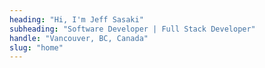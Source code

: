 ```yaml
---
heading: "Hi, I'm Jeff Sasaki"
subheading: "Software Developer | Full Stack Developer"
handle: "Vancouver, BC, Canada"
slug: "home"
---
```

